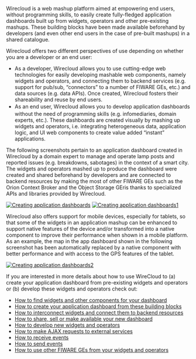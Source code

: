 Wirecloud is a web mashup platform aimed at empowering end users,
without programming skills, to easily create fully-fledged application
dashboards built up from widgets, operators and other pre-existing
mashups. These building blocks have been made available beforehand by
developers (and even other end users in the case of pre-built mashups)
in a shared catalogue.

Wirecloud offers two different perspectives of use depending on whether
you are a developer or an end user:

-   As a developer, Wirecloud allows you to use cutting-edge web
    technologies for easily developing mashable web components, namely
    widgets and operators, and connecting them to backend services (e.g.
    support for pub/sub, “connectors” to a number of FIWARE GEs, etc.)
    and data sources (e.g. data APIs). Once created, Wirecloud fosters
    their shareability and reuse by end users.
-   <span style="line-height: 1.6em;">As an end user, Wirecloud allows
    you to develop application dashboards without the need of
    programming skills (e.g. infomediaries, domain experts, etc.). These
    dashboards are created visually by mashing up widgets and
    operators, i.e. integrating heterogeneous data, application logic,
    and UI web components to create value added
    “instant” applications.</span>

The following screenshots pertain to an application dashboard created in
Wirecloud by a domain expert to manage and operate lamp posts and
reported issues (e.g. breakdowns, sabotages) in the context of a smart
city. The widgets and operators mashed up to produce the dashboard were
created and shared beforehand by developers and are connected to backend
resources by making the most of other FIWARE GEs such as the Orion
Context Broker and the Object Storage GEris thanks to specialized APIs
and libraries provided by Wirecloud.

[![Creating application
dashboards](../uploads/2015/04/Creating-application-dashboards-1024x640.png)](../uploads/2015/04/Creating-application-dashboards.png)
[![Creating application
dashboards1](../uploads/2015/04/Creating-application-dashboards1-1024x639.png)](../uploads/2015/04/Creating-application-dashboards1.png)

Wirecloud also offers support for mobile devices, especially for
tablets, so that some of the widgets in an application mashup can be
enhanced to support native features of the device and/or transformed
into a native component to improve their performance when shown in a
mobile platform. As an example, the map in the app dashboard shown in
the following screenshot has been automatically replaced by a native
component with better performance and with access to the GPS features of
the tablet.

[![Creating application
dashboards2](../uploads/2015/04/Creating-application-dashboards2.png)](../uploads/2015/04/Creating-application-dashboards2.png)

If you are interested in more details about how to use WireCloud to (a)
create your application dashboard from pre-existing widgets and
operators or (b) develop these widgets and operators check out:

-   [How to find widgets and other components for your
    dashboard](http://www.fiware.org/devguides/creating-application-dashboards/how-to-find-widgets-and-other-components-for-your-dashboard/)
-   [How to create your application dashboard from these building
    blocks](http://www.fiware.org/devguides/creating-application-dashboards/how-to-create-your-application-dashboard-from-these-building-blocks/)
-   [How to interconnect widgets and connect them to backend
    resources](http://www.fiware.org/devguides/creating-application-dashboards/how-to-interconnect-widgets-and-connect-them-to-backend-resources/)
-   [How to share, sell or make available your new
    dashboard](http://www.fiware.org/devguides/creating-application-dashboards/how-to-share-sell-or-make-available-your-new-dashboard/)
-   [How to develop new widgets and
    operators](http://www.fiware.org/devguides/creating-application-dashboards/how-to-develop-new-widgets-and-operators/)
-   [How to make AJAX requests to external
    services](http://www.fiware.org/devguides/creating-application-dashboards/how-to-make-ajax-requests-to-external-services/)
-   [How to receive
    events](http://www.fiware.org/devguides/creating-application-dashboards/how-to-receive-events/)
-   [How to send
    events](http://www.fiware.org/devguides/creating-application-dashboards/how-to-send-events/)
-   [How to use other FIWARE GEs from your widgets and
    operators](http://www.fiware.org/devguides/creating-application-dashboards/how-to-use-other-fiware-ges-from-your-widgets-and-operators/)

 

 
